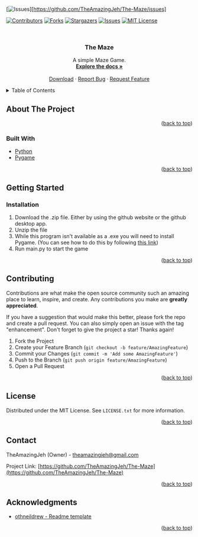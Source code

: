 <div id="top"></div>
<!--
*** Thanks for checking out the Best-README-Template. If you have a suggestion
*** that would make this better, please fork the repo and create a pull request
*** or simply open an issue with the tag "enhancement".
*** Don't forget to give the project a star!
*** Thanks again! Now go create something AMAZING! :D
-->



<!-- PROJECT SHIELDS -->
<!--
*** I'm using markdown "reference style" links for readability.
*** Reference links are enclosed in brackets [ ] instead of parentheses ( ).
*** See the bottom of this document for the declaration of the reference variables
*** for contributors-url, forks-url, etc. This is an optional, concise syntax you may use.
*** https://www.markdownguide.org/basic-syntax/#reference-style-links
-->

[![Issues][issues-shield]][https://github.com/TheAmazingJeh/The-Maze/issues]

[![Contributors][contributors-shield]][contributors-url]
[![Forks][forks-shield]][forks-url]
[![Stargazers][stars-shield]][stars-url]
[![Issues][issues-shield]][issues-url]
[![MIT License][license-shield]][license-url]


<!-- PROJECT LOGO -->
<br />

<h3 align="center">The Maze</h3>

  <p align="center">
    A simple Maze Game.
    <br />
    <a href="https://github.com/TheAmazingJeh/The-Maze"><strong>Explore the docs »</strong></a>
    <br />
    <br />
    <a href="https://github.com/TheAmazingJeh/The-Maze">Download</a>
    ·
    <a href="https://github.com/TheAmazingJeh/The-Maze/issues">Report Bug</a>
    ·
    <a href="https://github.com/TheAmazingJeh/The-Maze/issues">Request Feature</a>
  </p>
</div>



<!-- TABLE OF CONTENTS -->
<details>
  <summary>Table of Contents</summary>
  <ol>
    <li>
      <a href="#about-the-project">About The Project</a>
      <ul>
        <li><a href="#built-with">Built With</a></li>
      </ul>
    </li>
    <li>
      <a href="#getting-started">Getting Started</a>
      <ul>
        <li><a href="#installation">Installation</a></li>
      </ul>
    </li>
    <li><a href="#contributing">Contributing</a></li>
    <li><a href="#license">License</a></li>
    <li><a href="#contact">Contact</a></li>
    <li><a href="#acknowledgments">Acknowledgments</a></li>
  </ol>
</details>



<!-- ABOUT THE PROJECT -->
## About The Project

<p align="right">(<a href="#top">back to top</a>)</p>



### Built With

* [Python](https://www.python.org/)
* [Pygame](https://www.pygame.org/)

<p align="right">(<a href="#top">back to top</a>)</p>



<!-- GETTING STARTED -->
## Getting Started

### Installation

1. Download the .zip file. Either by using the github website or the github desktop app.
2. Unzip the file
3. While this program isn't available as a .exe you will need to install Pygame. (You can see how to do this by following  [this link](https://www.pygame.org/wiki/GettingStarted#Pygame%20Installation))
4. Run main.py to start the game
<p align="right">(<a href="#top">back to top</a>)</p>

<!-- CONTRIBUTING -->
## Contributing

Contributions are what make the open source community such an amazing place to learn, inspire, and create. Any contributions you make are **greatly appreciated**.

If you have a suggestion that would make this better, please fork the repo and create a pull request. You can also simply open an issue with the tag "enhancement".
Don't forget to give the project a star! Thanks again!

1. Fork the Project
2. Create your Feature Branch (`git checkout -b feature/AmazingFeature`)
3. Commit your Changes (`git commit -m 'Add some AmazingFeature'`)
4. Push to the Branch (`git push origin feature/AmazingFeature`)
5. Open a Pull Request

<p align="right">(<a href="#top">back to top</a>)</p>



<!-- LICENSE -->
## License

Distributed under the MIT License. See `LICENSE.txt` for more information.

<p align="right">(<a href="#top">back to top</a>)</p>



<!-- CONTACT -->
## Contact

TheAmazingJeh (Owner) - theamazingjeh@gmail.com

Project Link: [https://github.com/TheAmazingJeh/The-Maze](https://github.com/TheAmazingJeh/The-Maze)

<p align="right">(<a href="#top">back to top</a>)</p>



<!-- ACKNOWLEDGMENTS -->
## Acknowledgments

* [othneildrew - Readme template](https://github.com/othneildrew/Best-README-Template)

<p align="right">(<a href="#top">back to top</a>)</p>



<!-- MARKDOWN LINKS & IMAGES -->
<!-- https://www.markdownguide.org/basic-syntax/#reference-style-links -->
[contributors-shield]: https://img.shields.io/github/contributors/TheAmazingJeh/The-Maze.svg?style=for-the-badge
[contributors-url]: https://github.com/TheAmazingJeh/The-Maze/graphs/contributors
[forks-shield]: https://img.shields.io/github/forks/TheAmazingJeh/The-Maze.svg?style=for-the-badge
[forks-url]: https://github.com/TheAmazingJeh/The-Maze/network/members
[stars-shield]: https://img.shields.io/github/stars/TheAmazingJeh/The-Maze.svg?style=for-the-badge
[stars-url]: https://github.com/TheAmazingJeh/The-Maze/stargazers
[issues-shield]: https://img.shields.io/github/issues/TheAmazingJeh/The-Maze.svg?style=for-the-badge
[issues-url]: https://github.com/TheAmazingJeh/The-Maze/issues
[license-shield]: https://img.shields.io/github/license/TheAmazingJeh/The-Maze.svg?style=for-the-badge
[license-url]: https://github.com/TheAmazingJeh/The-Maze/blob/master/LICENSE.txt